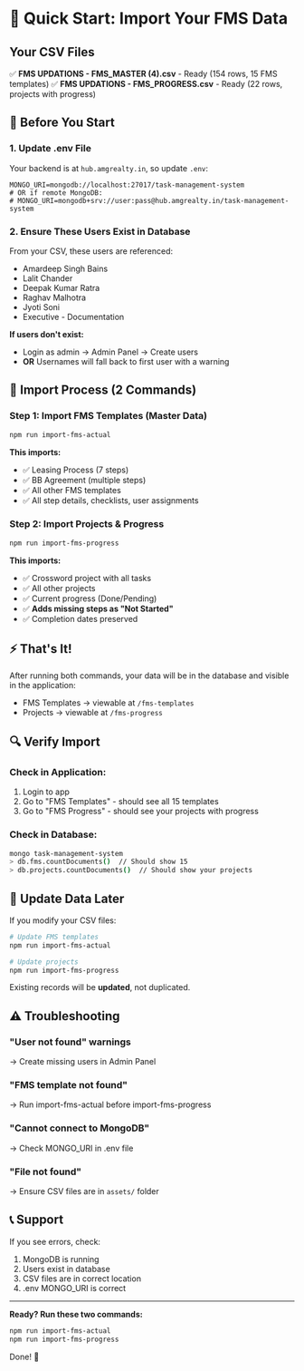 # 🚀 Quick Start: Import Your FMS Data

## Your CSV Files
✅ **FMS UPDATIONS - FMS_MASTER (4).csv** - Ready (154 rows, 15 FMS templates)
✅ **FMS UPDATIONS - FMS_PROGRESS.csv** - Ready (22 rows, projects with progress)

## 📝 Before You Start

### 1. Update .env File
Your backend is at `hub.amgrealty.in`, so update `.env`:

```env
MONGO_URI=mongodb://localhost:27017/task-management-system
# OR if remote MongoDB:
# MONGO_URI=mongodb+srv://user:pass@hub.amgrealty.in/task-management-system
```

### 2. Ensure These Users Exist in Database

From your CSV, these users are referenced:
- Amardeep Singh Bains
- Lalit Chander
- Deepak Kumar Ratra
- Raghav Malhotra
- Jyoti Soni
- Executive - Documentation

**If users don't exist:**
- Login as admin → Admin Panel → Create users
- **OR** Usernames will fall back to first user with a warning

## 🎯 Import Process (2 Commands)

### Step 1: Import FMS Templates (Master Data)

```bash
npm run import-fms-actual
```

**This imports:**
- ✅ Leasing Process (7 steps)
- ✅ BB Agreement (multiple steps)
- ✅ All other FMS templates
- ✅ All step details, checklists, user assignments

### Step 2: Import Projects & Progress

```bash
npm run import-fms-progress
```

**This imports:**
- ✅ Crossword project with all tasks
- ✅ All other projects
- ✅ Current progress (Done/Pending)
- ✅ **Adds missing steps as "Not Started"**
- ✅ Completion dates preserved

## ⚡ That's It!

After running both commands, your data will be in the database and visible in the application:
- FMS Templates → viewable at `/fms-templates`
- Projects → viewable at `/fms-progress`

## 🔍 Verify Import

### Check in Application:
1. Login to app
2. Go to "FMS Templates" - should see all 15 templates
3. Go to "FMS Progress" - should see your projects with progress

### Check in Database:
```bash
mongo task-management-system
> db.fms.countDocuments()  // Should show 15
> db.projects.countDocuments()  // Should show your projects
```

## 🔄 Update Data Later

If you modify your CSV files:
```bash
# Update FMS templates
npm run import-fms-actual

# Update projects
npm run import-fms-progress
```

Existing records will be **updated**, not duplicated.

## ⚠️ Troubleshooting

### "User not found" warnings
→ Create missing users in Admin Panel

### "FMS template not found"
→ Run import-fms-actual before import-fms-progress

### "Cannot connect to MongoDB"
→ Check MONGO_URI in .env file

### "File not found"
→ Ensure CSV files are in `assets/` folder

## 📞 Support

If you see errors, check:
1. MongoDB is running
2. Users exist in database
3. CSV files are in correct location
4. .env MONGO_URI is correct

---

**Ready? Run these two commands:**

```bash
npm run import-fms-actual
npm run import-fms-progress
```

Done! 🎉


